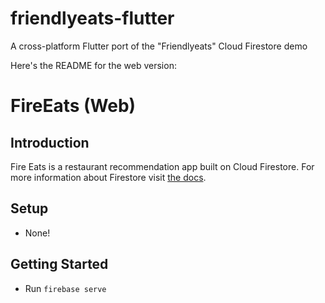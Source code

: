 # friendlyeats-flutter
A cross-platform Flutter port of the "Friendlyeats" Cloud Firestore demo

Here's the README for the web version:

# FireEats (Web)

## Introduction

Fire Eats is a restaurant recommendation app built on Cloud Firestore.
For more information about Firestore visit [the docs][firestore-docs].

## Setup

  * None!

## Getting Started

  * Run `firebase serve`

[firestore-docs]: https://firebase.google.com/docs/firestore/
[setup-web]: https://firebase.google.com/docs/firestore/client/setup-web
[auth-providers]: https://console.firebase.google.com/project/_/authentication/providers
[firebaseui]: https://github.com/firebase/FirebaseUI-Web
